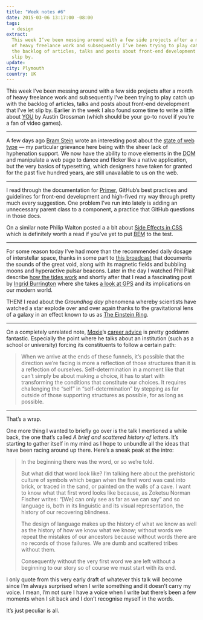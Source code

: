 ```yaml
---
title: "Week notes #6"
date: 2015-03-06 13:17:00 -08:00
tags:
  - design
extract:
  This week I’ve been messing around with a few side projects after a month
  of heavy freelance work and subsequently I’ve been trying to play catch up with
  the backlog of articles, talks and posts about front-end development that I’ve let
  slip by.
update:
city: Plymouth
country: UK
---
```


This week I’ve been messing around with a few side projects after a month of heavy freelance work and subsequently I’ve been trying to play catch up with the backlog of articles, talks and posts about front-end development that I’ve let slip by. Earlier in the week I also found some time to write a little about [YOU](http://robinrendle.com/reading/you/) by Austin Grossman (which should be your go-to novel if you’re a fan of video games).

---

A few days ago [Bram Stein](https://twitter.com/bram_stein) wrote an interesting post about the [state of web type](https://dev.opera.com/articles/state-of-web-type/) — my particular grievance here being with the sheer lack of hyphenation support. We now have the ability to move elements in the <abbr title="Document object model">DOM</abbr> and manipulate a web page to dance and flicker like a native application, but the very basics of typesetting, which designers have taken for granted for the past five hundred years, are still unavailable to us on the web.

---

I read through the documentation for [Primer](http://primercss.io/guidelines/), GitHub’s best practices and guidelines for front-end development and high-fived my way through pretty much every suggestion. One problem I’ve run into lately is adding an unnecessary parent class to a component, a practice that GitHub questions in those docs.

On a similar note Philip Walton posted a a bit about [Side Effects in CSS](http://philipwalton.com/articles/side-effects-in-css/) which is definitely worth a read if you’ve yet to put <abbr title="Block element modifier">BEM</abbr> to the test.

---

For some reason today I’ve had more than the recommended daily dosage of interstellar space, thanks in some part to [this broadcast](http://www.bbc.co.uk/programmes/b050bwpp) that documents the sounds of the great void, along with its magnetic fields and bubbling moons and hyperactive pulsar beacons. Later in the day I watched Phil Plait describe [how the tides work](https://www.youtube.com/watch?v=KlWpFLfLFBI) and shortly after that I read a fascinating post by [Ingrid Burrington](http://lifewinning.com) where she takes [a look at <abbr>GPS</abbr>](http://www.theatlantic.com/technology/archive/2015/03/the-failed-attempt-to-destroy-early-gps/386656/) and its implications on our modern world.

THEN! I read about the _Groundhog day_ phenomena whereby scientists have watched a star explode over and over again thanks to the gravitational lens of a galaxy in an effect known to us as [The Einstein Ring](http://www.nytimes.com/2015/03/06/science/astronomers-observe-supernova-and-find-theyre-watching-reruns.html?referrer=).

---

On a completely unrelated note, [Moxie](https://twitter.com/moxie)’s [career advice](http://www.thoughtcrime.org/blog/career-advice/) is pretty goddamn fantastic. Especially the point where he talks about an institution (such as a school or university) forcing its constituents to follow a certain path:

> When we arrive at the ends of these funnels, it’s possible that the direction we’re facing is more a reflection of those structures than it is a reflection of ourselves. Self-determination in a moment like that can’t simply be about making a choice, it has to start with transforming the conditions that constitute our choices. It requires challenging the “self” in “self-determination” by stepping as far outside of those supporting structures as possible, for as long as possible.

---

That’s a wrap.

One more thing I wanted to briefly go over is the talk I mentioned a while back, the one that’s called _A brief and scattered history of letters_. It’s starting to gather itself in my mind as I hope to unbundle all the ideas that have been racing around up there. Here’s a sneak peak at the intro:

> In the beginning there was the word, or so we’re told.
>
> But what did that word look like? I’m talking here about the prehistoric culture of symbols which began when the first word was cast into brick, or traced in the sand, or painted on the walls of a cave. I want to know what that first word looks like because, as Zoketsu Norman Fischer writes: “[We] can only see as far as we can say” and so language is, both in its linguistic and its visual representation, the history of our recovering blindness.
>
> The design of language makes up the history of what we know as well as the history of how we know what we know; without words we repeat the mistakes of our ancestors because without words there are no records of those failures. We are dumb and scattered tribes without them.
>
> Consequently without the very first word we are left without a beginning to our story so of course we must start with its end.

I only quote from this very early draft of whatever this talk will become since I’m always surprised when I write something and it doesn’t carry my voice. I mean, I’m not sure I have a voice when I write but there’s been a few moments when I sit back and I don’t recognise myself in the words.

It’s just peculiar is all.
